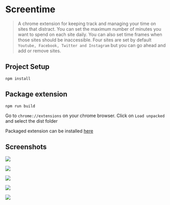 # Screentime

> A chrome extension for keeping track and managing your time on sites that distract. You can set the maximum number of minutes you want to spend on each site daily. You can also set time frames when those sites should be inaccessible. Four sites are set by default `Youtube, Facebook, Twitter and Instagram` but you can go ahead and add or remove sites.

## Project Setup
```
npm install
```

## Package extension
```
npm run build
```
Go to `chrome://extensions` on your chrome browser. Click on `Load unpacked` and select the dist folder

Packaged extension can be installed [here](https://chrome.google.com/webstore/detail/screentime/ofmanejijbcohgebmdfacglmhemiifca)

## Screenshots
![](https://image.ibb.co/jJrNfV/Screen-Shot-2018-11-24-at-5-23-06-PM.png)

![](https://image.ibb.co/mLXTLV/Screen-Shot-2018-11-24-at-5-23-18-PM.png)

![](https://image.ibb.co/cVgcEq/Screen-Shot-2018-11-24-at-5-23-43-PM.png)

![](https://image.ibb.co/nHs67A/Screen-Shot-2018-11-24-at-5-23-56-PM.png)

![](https://image.ibb.co/h1Hv0V/Screen-Shot-2018-11-24-at-5-24-03-PM.png)

